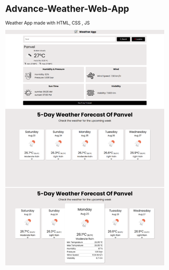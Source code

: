 # Advance-Weather-Web-App
Weather App made with HTML, CSS , JS

![alt text](https://github.com/Rakshit992005/Advance-Weather-Web-App/blob/main/Screenshot%202025-08-23%20165822.png?raw=true)
![alt text](https://github.com/Rakshit992005/Advance-Weather-Web-App/blob/main/Screenshot%202025-08-23%20170159.png?raw=true)
![alt text](https://github.com/Rakshit992005/Advance-Weather-Web-App/blob/main/Screenshot%202025-08-23%20170218.png?raw=true)